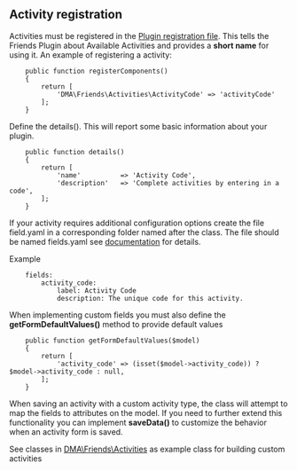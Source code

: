 ## Activity registration

Activities must be registered in the [Plugin registration file](#registration-file). 
This tells the Friends Plugin about Available Activities and provides a **short name** for using it. 
An example of registering a activity:

```
    public function registerComponents()
    {
        return [
            'DMA\Friends\Activities\ActivityCode' => 'activityCode'
        ];
    }
```

Define the details().  This will report some basic information about your plugin.

```
    public function details()
    {
        return [
            'name'          => 'Activity Code',
            'description'   => 'Complete activities by entering in a code',
        ];
    }
```

If your activity requires additional configuration options create the file field.yaml in a
corresponding folder named after the class.  The file should be named fields.yaml 
see [documentation](https://octobercms.com/docs/backend/forms#field-types) for details.

Example

```
    fields:
        activity_code:
            label: Activity Code
            description: The unique code for this activity.
```

When implementing custom fields you must also define the <strong>getFormDefaultValues()</strong> method to provide default 
values

```
    public function getFormDefaultValues($model)
    {
        return [
            'activity_code' => (isset($model->activity_code)) ? $model->activity_code : null,
        ];
    }
```

When saving an activity with a custom activity type, the class will attempt to map the fields to
attributes on the model.  If you need to further extend this functionality you can implement 
<strong>saveData()</strong> to customize the behavior when an activity form is saved.

See classes in [DMA\Friends\Activities](https://github.com/DallasMuseumArt/OctoberFriends/tree/master/activities) 
as example class for building custom activities

